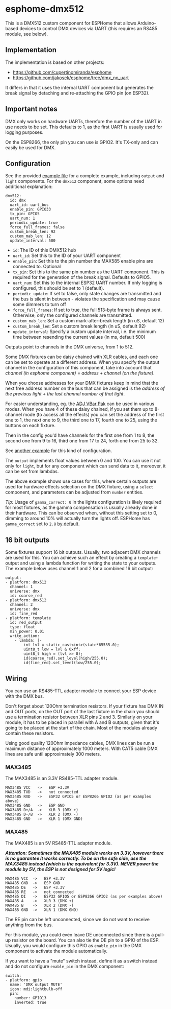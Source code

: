 # esphome-dmx512

This is a DMX512 custom component for ESPHome that allows Arduino-based devices to control DMX devices via UART (this requires an RS485 module, see below).

## Implementation

The implementation is based on other projects:

  * https://github.com/cupertinomiranda/esphome
  * https://github.com/jakosek/esphome/tree/dmx_no_uart

It differs in that it uses the internal UART component but generates the break signal by detaching and re-attaching the GPIO pin (on ESP32).

## Important notes

DMX only works on hardware UARTs, therefore the number of the UART in use needs to be set. This defaults to 1, as the first UART is usually used for logging purposes.

On the ESP8266, the only pin you can use is GPIO2. It's TX-only and can easily be used for DMX.

## Configuration

See the provided [example file](example_dmx.yaml) for a complete example, including `output` and `light` components. For the `dmx512` component, some options need additional explanation:
```
dmx512:
  id: dmx
  uart_id: uart_bus
  enable_pin: GPIO33
  tx_pin: GPIO5
  uart_num: 1
  periodic_update: true
  force_full_frames: false
  custom_break_len: 92
  custom_mab_len: 12
  update_interval: 500
```

  * `id`: The ID of this DMX512 hub
  * `uart_id`: Set this to the ID of your UART component
  * `enable_pin`: Set this to the pin number the MAX585 enable pins are connected to. Optional
  * `tx_pin`: Set this to the same pin number as the UART component. This is required for the generation of the break signal. Defaults to GPIO5.
  * `uart_num`: Set this to the internal ESP32 UART number. If only logging is configured, this should be set to 1 (default). 
  * `periodic_update`: If set to false, only state changes are transmitted and the bus is silent in between - violates the specification and may cause some dimmers to turn off
  * `force_full_frames`: If set to true, the full 513-byte frame is always sent. Otherwise, only the configured channels are transmitted.
  * `custom_mab_len`: Set a custom mark-after-break length (in uS, default 12)
  * `custom_break_len`: Set a custom break length (in uS, default 92)
  * `update_interval`: Specify a custom update interval, i.e. the minimum time between resending the current values (in ms, default 500)

Outputs point to channels in the DMX universe, from 1 to 512. 

Some DMX fixtures can be daisy chained with XLR cables, and each one can be set to operate at a different address. When you specify the output channel in the configuration of this component, take into account that _channel (in esphome component) = address + channel (on the fixture)_. 

When you choose addresses for your DMX fixtures keep in mind that the next free address number on the bus that can be assigned is the _address of the previous light + the last channel number of that light_. 

For easier understanding, eg. the [ADJ VBar Pak](https://d295jznhem2tn9.cloudfront.net/ItemRelatedFiles/8659/vbar_pak.pdf) can be used in various modes. When you have 4 of these daisy chained, if you set them up to 8-channel mode (to access all the effects) you can set the address of the first one to 1, the next one to 9, the third one to 17, fourth one to 25, using the buttons on each fixture. 

Then in the config you'd have channels for the first one from 1 to 8, the second one from 9 to 16, third one from 17 to 24, forth one from 25 to 32. 

See [another example](example_4x_adj_vbar_pak.yaml) for this kind of configuration.

The `output` implements float values between 0 and 100. You can use it not only for `light`, but for any component which can send data to it, moreover, it can be set from lambdas. 

The above example shows use cases for this, where certain outputs are used for hardware effects selection on the DMX fixture, using a `select` component, and parameters can be adjusted from `number` entities.

_Tip:_ Usage of `gamma_correct: 0` in the lights configuration is likely required for most fixtures, as the gamma compensation is usually already done in their hardware. This can be observed when, without this setting set to 0, dimming to around 10% will actually turn the lights off. ESPHome has `gamma_correct` set to `2.8` [by default](https://esphome.io/components/light/index.html).

## 16 bit outputs

Some fixtures support 16 bit outputs. Usually, two adjacent DMX channels are used for this. You can achieve such an effect by creating a `template`-output and using a lambda function for writing the state to your outputs. The example below uses channel 1 and 2 for a combined 16 bit output:

```
output:
- platform: dmx512
  channel: 1
  universe: dmx
  id: coarse_red
- platform: dmx512
  channel: 2
  universe: dmx
  id: fine_red
- platform: template
  id: red_output
  type: float
  min_power: 0.01
  write_action:
    - lambda: |-
        int lvl = static_cast<int>(state*65535.0);
        uint8_t low = lvl & 0xff;
        uint8_t high = (lvl >> 8);
        id(coarse_red).set_level(high/255.0);
        id(fine_red).set_level(low/255.0);
```

## Wiring

You can use an RS485-TTL adapter module to connect your ESP device with the DMX bus.

Don't forget about 120Ohm termination resistors. If your fixture has DMX IN and OUT ports, on the OUT port of the last fixture in the chain you should use a termination resistor between XLR pins 2 and 3. Similarly on your module, it has to be placed in parallel with A and B outputs, given that it's going to be placed at the start of the chain. Most of the modules already contain these resistors.

Using good quality 120Ohm impedance cables, DMX lines can be run a maximum distance of approximately 1000 meters. With CAT5 cable DMX lines are safe until approximately 300 meters.

### MAX3485

The MAX3485 is an 3.3V RS485-TTL adapter module.

```
MAX3485 VCC   ->   ESP +3.3V
MAX3485 TXD   ->   not connected
MAX3485 RXD   ->   ESP32 GPIO5 or ESP8266 GPIO2 (as per examples above)
MAX3485 GND   ->   ESP GND
MAX3485 D+/A  ->   XLR 3 (DMX +)
MAX3485 D-/B  ->   XLR 2 (DMX -)
MAX3485 GND   ->   XLR 1 (DMX GND)
```

### MAX485

The MAX485 is an 5V RS485-TTL adapter module.

***Attention: Sometimes the MAX485 module works on 3.3V, however there is no guarantee it works correctly. To be on the safe side, use the MAX3485 instead (which is the equivalent for 3.3V). NEVER power the module by 5V, the ESP is not designed for 5V logic!***

```
MAX485 VCC  ->   ESP +3.3V
MAX485 GND  ->   ESP GND
MAX485 DE   ->   ESP +3.3V
MAX485 RE   ->   not connected
MAX485 DI   ->   ESP32 GPIO5 or ESP8266 GPIO2 (as per examples above)
MAX485 A    ->   XLR 3 (DMX +)
MAX485 B    ->   XLR 2 (DMX -)
MAX485 GND  ->   XLR 1 (DMX GND)
```

The RE pin can be left unconnected, since we do not want to receive anything from the bus.

For this module, you could even leave DE unconnected since there is a pull-up resistor on the board. You can also tie the DE pin to a GPIO of the ESP. Usually, you would configure this GPIO as `enable_pin` in the DMX component to activate the module automatically.

If you want to have a "mute" switch instead, define it as a switch instead and do not configure `enable_pin` in the DMX component:

```
switch:
- platform: gpio
  name: 'DMX output MUTE'
  icon: mdi:lightbulb-off
  pin:
    number: GPIO13
    inverted: true
```

